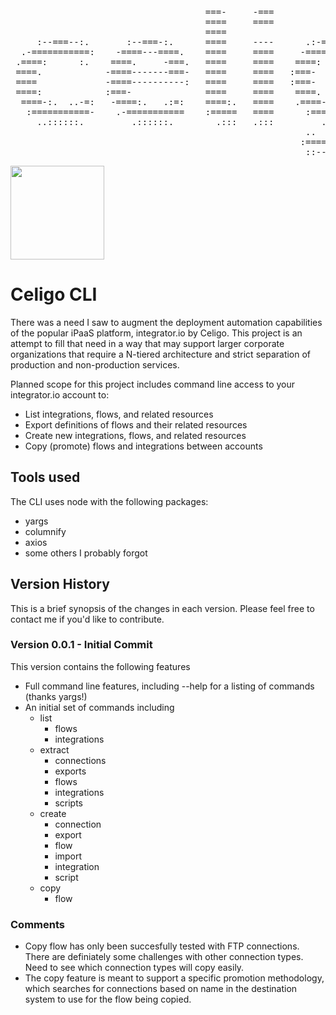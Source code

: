 
<pre>                                                                                          
                                     ===-     -===                                        
                                     ====     ====                                        
                                     ====                                                 
     :--===--:.       :--===-:.      ====     ----      .:-===--..---.      .:---.--:     
  .-===========:    -====---====.    ====     ====     -=============.    :=====-.====-.  
 .====:      :.    ====.     -===.   ====     ====    ====:     :====.   -===:     .-===: 
 ====.            -====-------===-   ====     ====   :===-       -===.  :===         .=== 
 ====             -====----------:   ====     ====   :===-       -===.  -==-          ===.
 ====:            :===-              ====     ====    ====.      ====.  .=--         .=== 
  ====-:.  ..-=:   -====:.   .:=:    ====:.   ====    .====-:::-=====.   .===-.    .--:-. 
   :===========-    .-===========    :=====   ====      :=======--===.    .-==========-   
     ..::::::.         .::::::.        .:::   .:::         ...   -===.       .:---::.     
                                                        ..     .-===-                     
                                                       :===========:                      
                                                        ::------:.                        
</pre>                                                                                          

<img height="150" src="https://www.gainsight.com/wp-content/uploads/2020/07/Celigo-logo-1.png">

# Celigo CLI 

There was a need I saw to augment the deployment automation capabilities of the popular iPaaS platform, integrator.io by Celigo.  This project is an attempt to fill that need in a way that may support larger corporate organizations that require a N-tiered architecture and strict separation of production and non-production services.

Planned scope for this project includes command line access to your integrator.io account to:
- List integrations, flows, and related resources
- Export definitions of flows and their related resources
- Create new integrations, flows, and related resources
- Copy (promote) flows and integrations between accounts

## Tools used

The CLI uses node with the following packages:
- yargs
- columnify
- axios
- some others I probably forgot

## Version History
This is a brief synopsis of the changes in each version.  Please feel free to contact me if you'd like to contribute.

### Version 0.0.1 - Initial Commit
This version contains the following features
- Full command line features, including --help for a listing of commands (thanks yargs!)
- An initial set of commands including
  - list
    - flows
    - integrations
  - extract
    - connections
    - exports
    - flows
    - integrations
    - scripts
  - create
    - connection
    - export
    - flow
    - import
    - integration
    - script
  - copy
    - flow

### Comments

- Copy flow has only been succesfully tested with FTP connections.  There are definiately some challenges with other connection types.  Need to see which connection types will copy easily.
- The copy feature is meant to support a specific promotion methodology, which searches for connections based on name in the destination system to use for the flow being copied.

